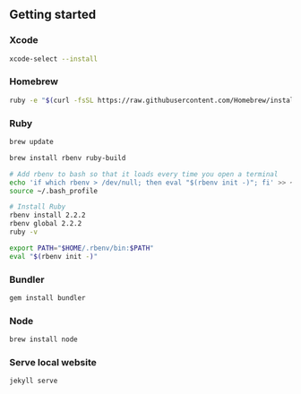 ## Getting started

### Xcode
```bash
xcode-select --install
```

### Homebrew
```bash
ruby -e "$(curl -fsSL https://raw.githubusercontent.com/Homebrew/install/master/install)"
```

### Ruby
```bash
brew update

brew install rbenv ruby-build

# Add rbenv to bash so that it loads every time you open a terminal
echo 'if which rbenv > /dev/null; then eval "$(rbenv init -)"; fi' >> ~/.bash_profile
source ~/.bash_profile

# Install Ruby
rbenv install 2.2.2
rbenv global 2.2.2
ruby -v

export PATH="$HOME/.rbenv/bin:$PATH"
eval "$(rbenv init -)"
```

### Bundler
```bash
gem install bundler
```

### Node
```bash
brew install node
```
### Serve local website
```bash
jekyll serve
```
